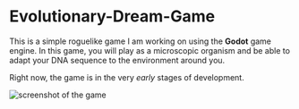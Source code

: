 # Evolutionary-Dream-Game

This is a simple roguelike game I am working on using the **Godot** game engine.
In this game, you will play as a microscopic organism and be able to adapt your DNA sequence to the environment around you.

Right now, the game is in the very *early* stages of development.

![screenshot of the game](https://github.com/TitouanCh/Evolutionary-Dream-Game/tree/main/assets/art/cover.png?raw=true)
